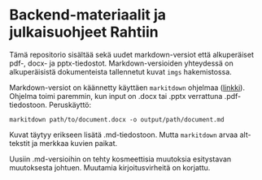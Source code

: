 # Backend-materiaalit ja julkaisuohjeet Rahtiin

Tämä repositorio sisältää sekä uudet markdown-versiot että alkuperäiset pdf-, docx- ja pptx-tiedostot. Markdown-versioiden yhteydessä on alkuperäisistä dokumenteista tallennetut kuvat `imgs` hakemistossa.

Markdown-versiot on käännetty käyttäen `markitdown` ohjelmaa ([linkki](https://github.com/microsoft/markitdown)). Ohjelma toimi paremmin, kun input on .docx tai .pptx verrattuna .pdf-tiedostoon. Peruskäyttö:

```shell
markitdown path/to/document.docx -o output/path/document.md
```

Kuvat täytyy erikseen lisätä .md-tiedostoon. Mutta `markitdown` arvaa alt-tekstit ja merkkaa kuvien paikat.

Uusiin .md-versioihin on tehty kosmeettisia muutoksia esitystavan muutoksesta johtuen. Muutamia kirjoitusvirheitä on korjattu.
